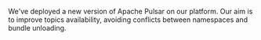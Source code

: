
We've deployed a new version of Apache Pulsar on our platform. Our aim is to improve topics availability, avoiding conflicts between namespaces and bundle unloading.


